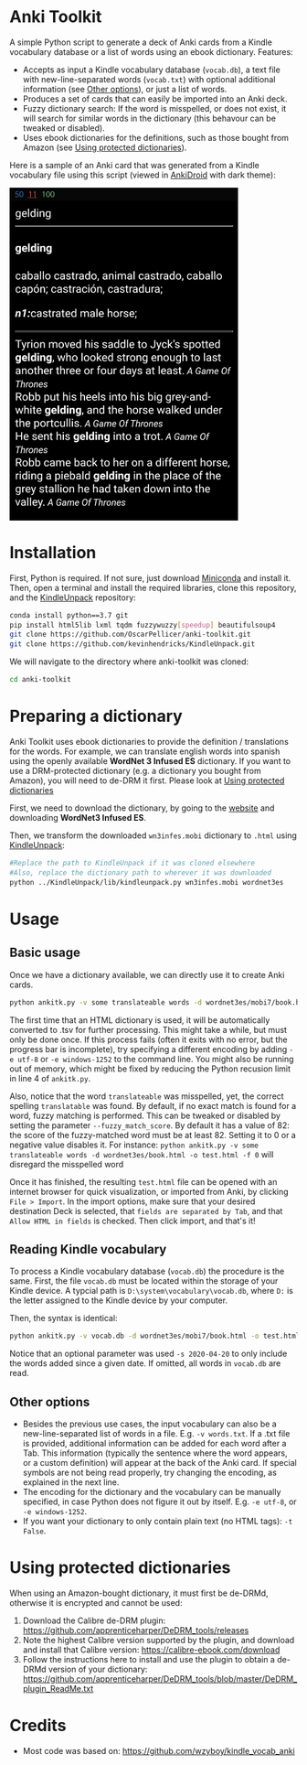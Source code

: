 # Anki Toolkit
A simple Python script to generate a deck of Anki cards from a Kindle vocabulary database or a list of words using an ebook dictionary. Features:
- Accepts as input a Kindle vocabulary database (`vocab.db`), a text file with new-line-separated words (`vocab.txt`) with optional additional information (see [Other options](#other-options)), or just a list of words.
- Produces a set of cards that can easily be imported into an Anki deck.
- Fuzzy dictionary search: If the word is misspelled, or does not exist, it will search for similar words in the dictionary (this behavour can be tweaked or disabled).
- Uses ebook dictionaries for the definitions, such as those bought from Amazon (see [Using protected dictionaries](#using-protected-dictionaries)).

Here is a sample of an Anki card that was generated from a Kindle vocabulary file using this script (viewed in [AnkiDroid](https://play.google.com/store/apps/details?id=com.ichi2.anki) with dark theme):

<img src="https://github.com/OscarPellicer/anki-toolkit/blob/main/sample.jpg" width="400px" align="center">

# Installation
First, Python is required. If not sure, just download [Miniconda](https://docs.conda.io/en/latest/miniconda.html) and install it.
Then, open a terminal and install the required libraries, clone this repository, and the [KindleUnpack](https://github.com/kevinhendricks/KindleUnpack) repository:
```bash
conda install python==3.7 git
pip install html5lib lxml tqdm fuzzywuzzy[speedup] beautifulsoup4
git clone https://github.com/OscarPellicer/anki-toolkit.git
git clone https://github.com/kevinhendricks/KindleUnpack.git
```

We will navigate to the directory where anki-toolkit was cloned:
```bash
cd anki-toolkit
```

# Preparing a dictionary
Anki Toolkit uses ebook dictionaries to provide the definition / translations for the words. 
For example, we can translate english words into spanish using the openly available **WordNet 3 Infused ES** dictionary.
If you want to use a DRM-protected dictionary (e.g. a dictionary you bought from Amazon), you will need to de-DRM it first. Please look at [Using protected dictionaries](#using-protected-dictionaries)

First, we need to download the dictionary, by going to the [website](http://eb.lv) and downloading **WordNet3 Infused ES**. 

Then, we transform the downloaded `wn3infes.mobi` dictionary to `.html` using [KindleUnpack](https://github.com/kevinhendricks/KindleUnpack):
```bash
#Replace the path to KindleUnpack if it was cloned elsewhere
#Also, replace the dictionary path to wherever it was downloaded
python ../KindleUnpack/lib/kindleunpack.py wn3infes.mobi wordnet3es
```

# Usage
## Basic usage
Once we have a dictionary available, we can directly use it to create Anki cards.

```bash
python ankitk.py -v some translateable words -d wordnet3es/mobi7/book.html -o test.html
```

The first time that an HTML dictionary is used, it will be automatically converted to .tsv for further processing. This might take a while, but must only be done once. If this process fails (often it exits with no error, but the progress bar is incomplete), try specifying a different encoding by adding `-e utf-8` or `-e windows-1252` to the command line. You might also be running out of memory, which might be fixed by reducing the Python recusion limit in line 4 of `ankitk.py`.

Also, notice that the word `translateable` was misspelled, yet, the correct spelling `translatable` was found. By default, if no exact match is found for a word, fuzzy matching is performed. This can be tweaked or disabled by setting the parameter `--fuzzy_match_score`. By default it has a value of 82: the score of the fuzzy-matched word must be at least 82. Setting it to 0 or a negative value disables it. For instance: `python ankitk.py -v some translateable words -d wordnet3es/book.html -o test.html -f 0` will disregard the misspelled word

Once it has finished, the resulting `test.html` file can be opened with an internet browser for quick visualization, or imported from Anki, by clicking `File > Import`. In the import options, make sure that your desired destination Deck is selected, that `fields are separated by Tab`, and that `Allow HTML in fields` is checked. Then click import, and that's it!

## Reading Kindle vocabulary
To process a Kindle vocabulary database (`vocab.db`) the procedure is the same. First, the file `vocab.db` must be located within the storage of your Kindle device. A typcial path is `D:\system\vocabulary\vocab.db`, where `D:` is the letter assigned to the Kindle device by your computer.

Then, the syntax is identical:

```bash
python ankitk.py -v vocab.db -d wordnet3es/mobi7/book.html -o test.html -s 2020-04-20
```

Notice that an optional parameter was used `-s 2020-04-20` to only include the words added since a given date. If omitted, all words in `vocab.db` are read.

## Other options
- Besides the previous use cases, the input vocabulary can also be a new-line-separated list of words in a file. E.g. `-v words.txt`. If a .txt file is provided, additional information can be added for each word after a Tab. This information (typically the sentence where the word appears, or a custom definition) will appear at the back of the Anki card. If special symbols are not being read properly, try changing the encoding, as explained in the next line.
- The encoding for the dictionary and the vocabulary can be manually specified, in case Python does not figure it out by itself. E.g. `-e utf-8`, or `-e windows-1252`.
- If you want your dictionary to only contain plain text (no HTML tags): `-t False`.

# Using protected dictionaries
When using an Amazon-bought dictionary, it must first be de-DRMd, otherwise it is encrypted and cannot be used:

1. Download the Calibre de-DRM plugin: https://github.com/apprenticeharper/DeDRM_tools/releases
1. Note the highest Calibre version supported by the plugin, and download and install that Calibre version: https://calibre-ebook.com/download
1. Follow the instructions here to install and use the plugin to obtain a de-DRMd version of your dictionary: https://github.com/apprenticeharper/DeDRM_tools/blob/master/DeDRM_plugin_ReadMe.txt

# Credits
- Most code was based on: https://github.com/wzyboy/kindle_vocab_anki
